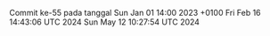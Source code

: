 Commit ke-55 pada tanggal Sun Jan 01 14:00 2023 +0100
Fri Feb 16 14:43:06 UTC 2024
Sun May 12 10:27:54 UTC 2024
